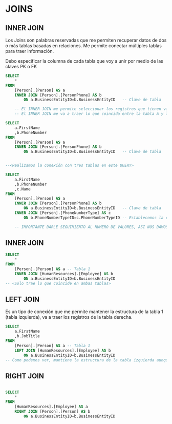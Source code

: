 # JOINS
## INNER JOIN

Los Joins son palabras reservadas que me permiten recuperar datos de dos o más tablas basadas en relaciones. 
Me permite conectar múltiples tablas para traer información.

Debo especificar la columna de cada tabla que voy a unir por medio de las claves 
PK o FK


```SQL
SELECT
	*
FROM
	[Person].[Person] AS a
	INNER JOIN [Person].[PersonPhone] AS b
		ON a.BusinessEntityID=b.BusinessEntityID   -- Clave de tabla

	-- El INNER JOIN me permite seleccionar los registros que tienen valores que conincidan en ambas tablas.
	-- El INNER JOIN me va a traer lo que coincida entre la tabla A y la tabal B

```

```SQL
SELECT
	a.FirstName
	,b.PhoneNumber
FROM
	[Person].[Person] AS a
	INNER JOIN [Person].[PersonPhone] AS b
		ON a.BusinessEntityID=b.BusinessEntityID   -- Clave de tabla

```

```SQL

--<Realizamos la conexión con tres tablas en este QUERY>

SELECT
	a.FirstName
	,b.PhoneNumber
	,c.Name
FROM
	[Person].[Person] AS a
	INNER JOIN [Person].[PersonPhone] AS b
		ON a.BusinessEntityID=b.BusinessEntityID   -- Clave de tabla
	INNER JOIN [Person].[PhoneNumberType] AS c 
		ON b.PhoneNumberTypeID=c.PhoneNumberTypeID -- Establecemos la conexión 

	-- IMPORTANTE DARLE SEGUIMIENTO AL NUMERO DE VALORES, ASI NOS DAMOS CUENTA SI ESTAMOS PERDIENDO INFORMACION.
```

## INNER JOIN
	
```SQL
SELECT
	*
FROM
	[Person].[Person] AS a -- Tabla 1
	INNER JOIN [HumanResources].[Employee] AS b 
		ON a.BusinessEntityID=b.BusinessEntityID
-- <Solo trae lo que coincide en ambas tablas>

```

## LEFT JOIN 
Es un tipo de conexión que me permite mantener la estructura de la tabla 1 (tabla izquierda), va a traer los registros de la tabla derecha.
```SQL
SELECT
	a.FirstName
	,b.JobTitle
FROM
	[Person].[Person] AS a -- Tabla 1
	LEFT JOIN [HumanResources].[Employee] AS b 
		ON a.BusinessEntityID=b.BusinessEntityID
-- Como podemos ver, mantiene la estructura de la tabla izquierda aunque los valores no existan en la tabla derecha (por eso se muestran valores con NULL)
```
## RIGHT JOIN

```SQL

SELECT 
	*
FROM
	[HumanResources].[Employee] AS a
	RIGHT JOIN [Person].[Person] AS b
		ON a.BusinessEntityID=b.BusinessEntityID

```
